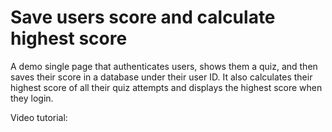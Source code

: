 # Save users score and calculate highest score

A demo single page that authenticates users, shows them a quiz, and then saves their score in a database under their user ID. 
It also calculates their highest score of all their quiz attempts and displays the highest score when they login.

Video tutorial: 

